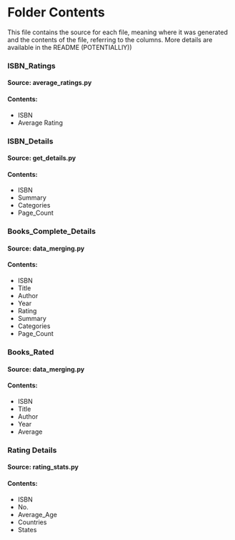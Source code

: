 # Folder Contents
This file contains the source for each file, meaning where it was generated and the contents of the file, referring to
the columns. More details are available in the README (POTENTIALLlY))
### ISBN_Ratings
#### Source: average_ratings.py
#### Contents:
* ISBN
* Average Rating

### ISBN_Details
#### Source: get_details.py
#### Contents:
* ISBN
* Summary
* Categories
* Page_Count

### Books_Complete_Details
#### Source: data_merging.py
#### Contents:
* ISBN
* Title
* Author
* Year
* Rating
* Summary
* Categories
* Page_Count
### Books_Rated
#### Source: data_merging.py
#### Contents:
* ISBN
* Title
* Author
* Year
* Average
### Rating Details
#### Source: rating_stats.py
#### Contents: 
* ISBN
* No.
* Average_Age
* Countries
* States